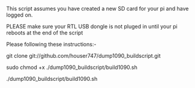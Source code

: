 This script assumes you have created a new SD card for your pi and have logged on.

PLEASE make sure your RTL USB dongle is not pluged in until your pi reboots at the end of the script

Please following these instructions:-

git clone git://github.com/houser747/dump1090_buildscript.git

sudo chmod +x ./dump1090_buildscript/build1090.sh

./dump1090_buildscript/build1090.sh


